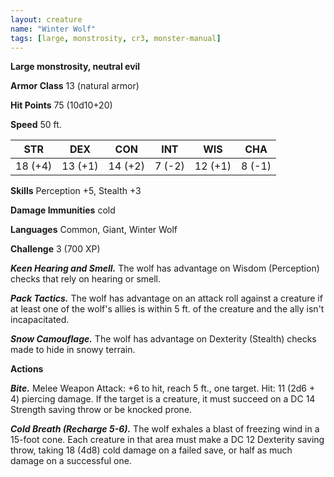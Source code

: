 ```yaml
---
layout: creature
name: "Winter Wolf"
tags: [large, monstrosity, cr3, monster-manual]
---
```


**Large monstrosity, neutral evil**

**Armor Class** 13 (natural armor)

**Hit Points** 75 (10d10+20)

**Speed** 50 ft.

|   STR   |   DEX   |   CON   |   INT   |   WIS   |   CHA   |
|:-----:|:-----:|:-----:|:-----:|:-----:|:-----:|
| 18 (+4) | 13 (+1) | 14 (+2) | 7 (-2) | 12 (+1) | 8 (-1) |

**Skills** Perception +5, Stealth +3

**Damage Immunities** cold

**Languages** Common, Giant, Winter Wolf

**Challenge** 3 (700 XP)

***Keen Hearing and Smell.*** The wolf has advantage on Wisdom (Perception) checks that rely on hearing or smell.

***Pack Tactics.*** The wolf has advantage on an attack roll against a creature if at least one of the wolf's allies is within 5 ft. of the creature and the ally isn't incapacitated.

***Snow Camouflage.*** The wolf has advantage on Dexterity (Stealth) checks made to hide in snowy terrain.

**Actions**

***Bite.*** Melee Weapon Attack: +6 to hit, reach 5 ft., one target. Hit: 11 (2d6 + 4) piercing damage. If the target is a creature, it must succeed on a DC 14 Strength saving throw or be knocked prone.

***Cold Breath (Recharge 5-6).*** The wolf exhales a blast of freezing wind in a 15-foot cone. Each creature in that area must make a DC 12 Dexterity saving throw, taking 18 (4d8) cold damage on a failed save, or half as much damage on a successful one.

